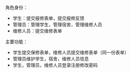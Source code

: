 角色身份：

- 学生：提交报修表单，提交报修反馈
- 管理员：管理学生，管理宿舍，管理维修人员
- 维修人员：提交维修表单

主要功能：

- 学生提交保修表单，维修人员提交维修表单（同一份表单）
- 管理员维护学生，宿舍，维修人员信息
- 学生，管理员，维修人员登录注册修改密码